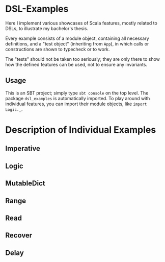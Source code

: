 # DSL-Examples #

Here I implement various showcases of Scala features, mostly related to DSLs, to
illustrate my bachelor's thesis.

Every example consists of a module object, containing all necessary definitions,
and a "test object" (inheriting from `App`), in which calls or constructions are
shown to typecheck or to work.

The "tests" should not be taken too seriously; they are only there to show how
the defined features can be used, not to ensure any invariants.

## Usage ##

This is an SBT project; simply type `sbt console` on the top level. The package
`dsl_examples` is automatically imported. To play around with individual features,
you can import their module objects, like `import Logic._`.


# Description of Individual Examples #

## Imperative ##

## Logic ##

## MutableDict ##

## Range ##

## Read ##

## Recover ##

## Delay ##
